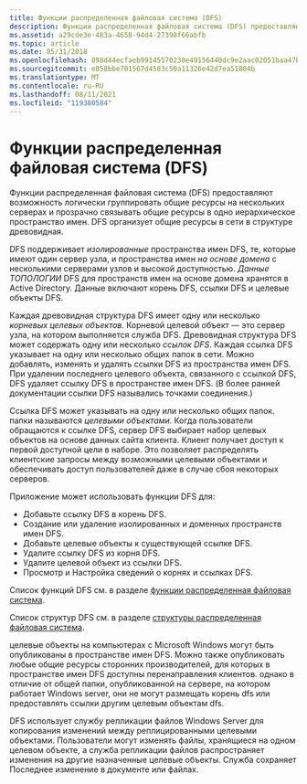 ```yaml
---
title: Функции распределенная файловая система (DFS)
description: Функции распределенная файловая система (DFS) предоставляют возможность логически группировать общие ресурсы на нескольких серверах и прозрачно связывать общие ресурсы в одно иерархическое пространство имен. DFS организует общие ресурсы в сети в структуре древовидная.
ms.assetid: a29cde3e-483a-4658-94d4-27398f66abfb
ms.topic: article
ms.date: 05/31/2018
ms.openlocfilehash: 898d44ecfaeb99145570230e49156440dc9e2aac02051baa47bb496a0f58b2b9
ms.sourcegitcommit: e858bbe701567d4583c50a11326e42d7ea51804b
ms.translationtype: MT
ms.contentlocale: ru-RU
ms.lasthandoff: 08/11/2021
ms.locfileid: "119380584"
---
```

# <a name="distributed-file-system-dfs-functions"></a>Функции распределенная файловая система (DFS)

Функции распределенная файловая система (DFS) предоставляют возможность логически группировать общие ресурсы на нескольких серверах и прозрачно связывать общие ресурсы в одно иерархическое пространство имен. DFS организует общие ресурсы в сети в структуре древовидная.

DFS поддерживает *изолированные* пространства имен DFS, те, которые имеют один сервер узла, и пространства имен *на основе домена* с несколькими серверами узлов и высокой доступностью. *Данные ТОПОЛОГИИ* DFS для пространств имен на основе домена хранятся в Active Directory. Данные включают корень DFS, ссылки DFS и целевые объекты DFS.

Каждая древовидная структура DFS имеет одну или несколько *корневых целевых объектов*. Корневой целевой объект — это сервер узла, на котором выполняется служба DFS. Древовидная структура DFS может содержать одну или несколько *ссылок DFS*. Каждая ссылка DFS указывает на одну или несколько общих папок в сети. Можно добавлять, изменять и удалять ссылки DFS из пространства имен DFS. При удалении последнего целевого объекта, связанного с ссылкой DFS, DFS удаляет ссылку DFS в пространстве имен DFS. (В более ранней документации ссылки DFS назывались точками соединения.)

Ссылка DFS может указывать на одну или несколько общих папок. папки называются *целевыми объектами*. Когда пользователи обращаются к ссылке DFS, сервер DFS выбирает набор целевых объектов на основе данных сайта клиента. Клиент получает доступ к первой доступной цели в наборе. Это позволяет распределять клиентские запросы между возможными целевыми объектами и обеспечивать доступ пользователей даже в случае сбоя некоторых серверов.

Приложение может использовать функции DFS для:

- Добавьте ссылку DFS в корень DFS.
- Создание или удаление изолированных и доменных пространств имен DFS.
- Добавьте целевые объекты к существующей ссылке DFS.
- Удалите ссылку DFS из корня DFS.
- Удалите целевой объект из ссылки DFS.
- Просмотр и Настройка сведений о корнях и ссылках DFS.

Список функций DFS см. в разделе [функции распределенная файловая система](distributed-file-system-functions.md).

Список структур DFS см. в разделе [структуры распределенная файловая система](distributed-file-system-structures.md).

целевые объекты на компьютерах с Microsoft Windows могут быть опубликованы в пространстве имен DFS. Можно также опубликовать любые общие ресурсы сторонних производителей, для которых в пространстве имен DFS доступны перенаправления клиентов. однако в отличие от общей папки, опубликованной на сервере, на котором работает Windows server, они не могут размещать корень dfs или предоставлять ссылки другим целевым объектам dfs.

DFS использует службу репликации файлов Windows Server для копирования изменений между реплицированными целевыми объектами. Пользователи могут изменять файлы, хранящиеся на одном целевом объекте, а служба репликации файлов распространяет изменения на другие назначенные целевые объекты. Служба сохраняет Последнее изменение в документе или файлах.
